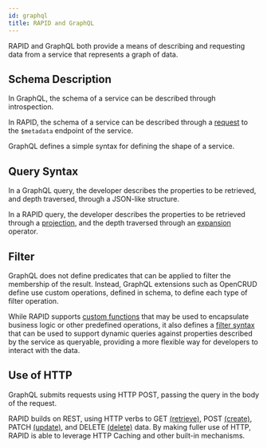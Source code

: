 ```yaml
---
id: graphql
title: RAPID and GraphQL
---
```


RAPID and GraphQL both provide a means of describing and requesting data from a service that represents a graph of data.

## Schema Description

In GraphQL, the schema of a service can be described through introspection.

In RAPID, the schema of a service can be described through a [request](..\spec\rapid-pro-resource_description.md) to the `$metadata` endpoint of the service.

GraphQL defines a simple syntax for defining the shape of a service.

## Query Syntax

In a GraphQL query, the developer describes the properties to be retrieved, and depth traversed, through a JSON-like structure.

In a RAPID query, the developer describes the properties to be retrieved through a [projection](rapid-read#selecting-individual-properties-of-a-resource),
and the depth traversed through an [expansion](..\rapid-pro-read.md#including-related-resources) operator.

## Filter

GraphQL does not define predicates that can be applied to filter the membership of the result.
Instead, GraphQL extensions such as OpenCRUD define use custom operations, defined in schema, to define each type of filter operation.

While RAPID supports [custom functions](..\rapid-pro-operations.md#functions) that may be used to encapsulate business logic or other predefined operations,
it also defines a [filter syntax](..\rapid-pro-read.md#filtering-results) that can be used to support dynamic queries against properties described by the service as queryable, providing a more flexible way for developers to interact with the data.

## Use of HTTP

GraphQL submits requests using HTTP POST, passing the query in the body of the request.

RAPID builds on REST, using HTTP verbs to GET [(retrieve)](..\rapid-pro-read.md), POST [(create)](..\rapid-pro-data_modification.md#creating-a-resource), PATCH [(update)](..\rapid-pro-data_modification.md#updating-a-resource), and DELETE [(delete)](..\rapid-pro-data_modification.md#deleting-a-resource) data.
By making fuller use of HTTP, RAPID is able to leverage HTTP Caching and other built-in mechanisms.
